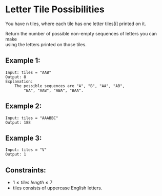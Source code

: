 # Letter Tile Possibilities

You have n  tiles, where each tile has one letter tiles[i] printed on it.

Return the number of possible non-empty sequences of letters you can make  
using the letters printed on those tiles.

 

## Example 1:

    Input: tiles = "AAB"
    Output: 8
    Explanation: 
        The possible sequences are "A", "B", "AA", "AB", 
            "BA", "AAB", "ABA", "BAA".

## Example 2:

    Input: tiles = "AAABBC"
    Output: 188
    
## Example 3:

    Input: tiles = "V"
    Output: 1
    
 

## Constraints:

* $1 \le tiles.length \le 7$
* tiles consists of uppercase English letters.

